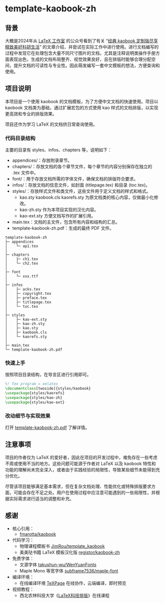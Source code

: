 # template-kaobook-zh

## 背景

大概是2024年从 [LaTeX 工作室](https://www.latexstudio.net) 的公众号看到了有关 “[经典 kaobook 定制版尽享精致美好科研生活](https://mp.weixin.qq.com/s/6YCZFB2w00ekm7VQZsEfLw)” 的文章介绍，并尝试在实际工作中进行使用。进行文档编写的过程中发现它在处理包含大量不同尺寸图片的文档，尤其是注释说明类操作手册方面表现出色，生成的文档布局整齐、视觉效果良好，且在排版时能够合理分配空间，提升文档的可读性与专业性。因此萌发编写一套中文模板的想法，方便查询和使用。

## 项目说明
本项目是一个使用 kaobook 的文档模板，为了方便中文文档的快速使用。项目以 kaobook 文档类为基础，通过扩展宏包的方式使用 kao 样式的文档排版，以实现更高效和专业的排版效果。

项目还作为学习 LaTeX 的文档供日常查询使用。

### 代码目录结构

主要的目录有 styles、infos、chapters 等，说明如下：

- appendices/：存放附录章节。
- chapters/：存放文档的各个章节文件，每个章节的内容分别保存在独立的 .tex 文件中。
- font/：用于存放文档所需的字体文件，确保文档的排版符合要求。
- infos/：存放文档的信息文件，如封面 (titlepage.tex) 和目录 (toc.tex)。
- styles/：存放样式文件和类文件，这些文件用于定义文档的样式和格式。
    - kao.sty kaobook.cls kaorefs.sty 为原文档类的核心内容，仅做最小化修改。
    - kao-zh.sty 作为本项目实现的汉化内容。
    - kao-ext.sty 方便文档写作的扩展引用。
- main.tex：文档的主文件，包含所有内容和结构的汇总。
- template-kaobook-zh.pdf：生成的最终 PDF 文件。

```
template-kaobook-zh
├─ appendices
│    └─ ap1.tex
│
├─ chapters
│    ├─ ch1.tex
│    └─ ch2.tex
│
├─ font
│    └─ xxx.ttf
│
├─ infos
│    ├─ acks.tex
│    ├─ copyright.tex
│    ├─ preface.tex
│    ├─ titlepage.tex
│    └─ toc.tex
│
├─ styles
│    ├─ kao-ext.sty
│    ├─ kao-zh.sty
│    ├─ kao.sty
│    ├─ kaobook.cls
│    └─ kaorefs.sty
│
├─ main.tex
└─ template-kaobook-zh.pdf
```

### 快速上手

按照项目目录结构，在导言区进行引用即可。

```latex
%! Tex program = xelatex
\documentclass[twoside]{styles/kaobook}
\usepackage{styles/kaorefs}
\usepackage{styles/kao-zh}
\usepackage{styles/kao-ext}
```

### 改动细节与实现效果

打开 [template-kaobook-zh.pdf](https://github.com/wenhq/template-kaobook-zh/blob/main/template-kaobook-zh.pdf) 了解详情。

## 注意事项

项目的作者仅为 LaTeX 的爱好者，因此在项目的开发过程中，难免存在一些考虑不周或使用不当的地方。这些问题可能源于作者对 LaTeX 以及 kaobook 特性和功能的理解尚未完全深入，或者由于实践经验的局限性，导致某些细节未能得到充分优化。

尽管该项目能够满足基本需求，但在复杂文档处理、性能优化或特殊排版要求方面，可能会存在不足之处。用户在使用过程中应注意可能遇到的一些局限性，并根据实际需求进行适当的调整和补充。

## 感谢

- 核心引用：
    - [fmarotta/kaobook](https://github.com/fmarotta/kaobook/) 
- 代码学习：
    - 物理课程模板书 [JimRou/template_kaobook](https://github.com/JimRou/template_kaobook)
    - 美美哒书籍 LaTeX 模板汉化版 [registor/kaobook-zh](https://github.com/registor/kaobook-zh)
- 免费字体：
    - 文源字体 [takushun-wu/WenYuanFonts](https://github.com/takushun-wu/WenYuanFonts)
    - Maple Mono 等宽字体 [subframe7536/maple-font](https://github.com/subframe7536/maple-font)
- 编译环境：
    - 在线编译环境 [TeXPage](https://www.texpage.com/zh/) 在线协作，云端编译，即时预览
- 视频教程：
    - 西北农林科技大学《[LaTeX科技排版](https://coursehome.zhihuishu.com/courseHome/1000095492#teachTeam)》在线课程